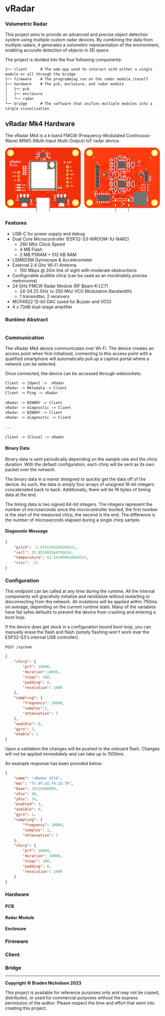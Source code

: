 # vRadar

### Volumetric Radar

This project aims to provide an advanced and precise object detection system using multiple custom radar devices. By
combining the data from multiple radars, it generates a volumetric representation of the environment, enabling accurate
detection of objects in 3D space.

The project is divided into the four following components:

    ├── client      # The web-app used to interact with either a single module or all through the bridge
    ├── firmware    # The programming run on the radar module iteself
    ├── hardware    # The pcb, enclosure, and radar module
    │   ├── pcb
    │   ├── enclosure
    │   └── radar
    └── bridge      # The software that unifies multiple modules into a single visualization

## vRadar Mk4 Hardware

The vRadar Mk4 is a k-band FMCW (Frequency-Modulated Continuous-Wave) MIMO (Multi-Input Multi-Output) IoT radar device.

![vradar-mk4-full.png](docs%2Fassets%2Fvradar-mk4-full.png)

### Features

- USB-C for power supply and debug
- Dual Core Microcontroller (ESP32-S3-WROOM-1U-N4R2)
  - 260 Mhz Clock Speed
  - 4 MB Flash
  - 2 MB PSRAM + 512 KB RAM
- LSM6DSM Gyroscope & Accelerometer
- External 2.4 Ghz Wi-Fi Antenna
    - 150 Mbps @ 20m line of sight with moderate obstructions
- Configurable audible chirp (can be used as an inordinately precise metronome)
- 24 GHz FMCW Radar Module (RF Beam K-LC7)
    - 24-24.25 GHz (&approx; 250 Mhz VCO Modulation Bandwidth)
    - 1 transmitter, 2 receivers
- MCP4922 12-bit DAC (used for Buzzer and VCO)
- 4 x 73dB dual-stage amplifier

### Runtime Abstract

```json


```

### Communication

The vRadar Mk4 device communicates over Wi-Fi. The device creates an access point when first initialized, connecting to
this access point with a qualified smartphone will automatically pull up a captive portal where a network can be
selected.

Once connected, the device can be accessed through websockets.

```
Client -> [Open] ->  vRadar
vRadar -> Metadata -> Client
Client -> Ping -> vRadar

vRadar -> BINARY -> Client
vRadar -> diagnostic -> Client
vRadar -> BINARY -> Client
vRadar -> diagnostic -> Client

...

Client -> [Close] -> vRadar
```

#### Binary Data

Binary data is sent periodically depending on the sample rate and the chirp duration. With the default configuration,
each chirp will be sent as its own packet over the network.

The binary data in a manor designed to quickly get the data off of the device. As such, the data is simply four arrays
of unsigned 16-bit integers concatenated back to back. Additionally, there will be 16 bytes of timing data at the end.

The timing data is two signed 64-bit integers. The integers represent the number of microseconds since the
microcontroller booted, the first number is the start of the measured chirp, the second is the end. The difference is
the number of microseconds elapsed during a single chirp sample.

#### Diagnostic Message

```json
{
    "pitch": -2.0781369209289551,
    "roll": 25.851993560791016,
    "temperature": 63.541999816894531,
    "rssi": -21
}
```

### Configuration

This endpoint can be called at any time during the runtime. All the internal components will gracefully initialize and
reinitialize without restarting or disconnecting from the network. All mutations will be applied within 750ms on
average, depending on the current runtime state. Many of the variables have fail safes defaults to prevent the device
from crashing and entering a boot loop.

If the device does get stuck in a configuration bound boot loop, you can manually erase the flash and flash (simply
flashing won't work over the ESP32-S3's internal USB controller).

`POST /system`

```json
{
    "chirp": {
        "prf": 10000,
        "duration":10000,
        "steps": 100,
        "padding": 0,
        "resolution": 1000
    },
    "sampling": {
        "frequency": 20000,
        "samples":1,
        "attenuation": 3
    },
    "audible": 0,
    "gyro": 1,
    "enable": 1
}
```

Upon a validation the changes will be pushed to the onboard flash. Changes will not be applied immediately and can take
up to 1500ms.

An example response has been provided below:

```json
{
    "name": "vRadar df15",
    "mac": "7c:df:a1:f4:15:78",
    "base": 24125000000,
    "xFov": 80,
    "yFov": 34,
    "enabled": 1,
    "audible": 0,
    "gyro": 1,
    "sampling": {
        "frequency": 20000,
        "samples": 1,
        "attenuation": 3
    },
    "chirp": {
        "prf": 10000,
        "duration": 10000,
        "steps": 100,
        "padding": 0,
        "resolution": 1000
    }
}
```

### Hardware

#### PCB

#### Radar Module

#### Enclosure

### Firmware

### Client

### Bridge

---

**Copyright &copy; Braden Nicholson 2023**

This project is available for reference purposes only and may not be copied, distributed, or used for commercial purposes without the express permission of the author. Please respect the time and effort that went into creating this project.